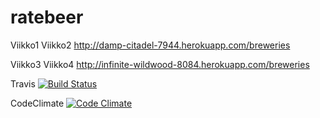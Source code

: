 # ratebeer

Viikko1
Viikko2
http://damp-citadel-7944.herokuapp.com/breweries

Viikko3
Viikko4
http://infinite-wildwood-8084.herokuapp.com/breweries

Travis
[![Build Status](https://travis-ci.org/aatela/ratebeer.png)](https://travis-ci.org/aatela/ratebeer)

CodeClimate
[![Code Climate](https://codeclimate.com/github/aatela/ratebeer.png)](https://codeclimate.com/github/aatela/ratebeer)

